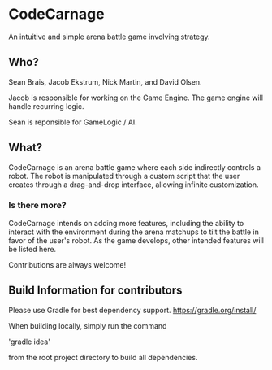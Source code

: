 # CodeCarnage
An intuitive and simple arena battle game involving strategy.

## Who?
Sean Brais, Jacob Ekstrum, Nick Martin, and David Olsen.

Jacob is responsible for working on the Game Engine.
The game engine will handle recurring logic.

Sean is reponsible for GameLogic / AI.

## What?
CodeCarnage is an arena battle game where each side indirectly controls a robot. The robot is manipulated through a custom script that the user creates through a drag-and-drop interface, allowing infinite customization.

### Is there more?

CodeCarnage intends on adding more features, including the ability to interact with the environment during the arena matchups to tilt the battle in favor of the user's robot. As the game develops, other intended features will be listed here.

Contributions are always welcome!

## Build Information for contributors
Please use Gradle for best dependency support.  https://gradle.org/install/

When building locally, simply run the command 

'gradle idea'

 from the root project directory to build all dependencies.
